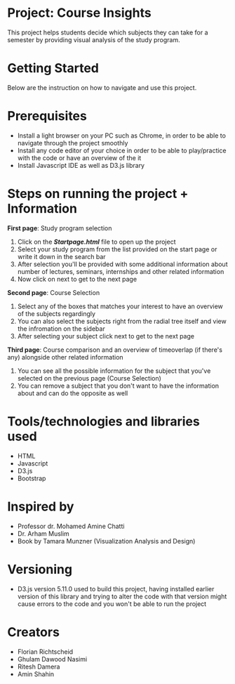 # Project: Course Insights

This project helps students decide which subjects they can take for a semester by providing visual analysis of the study program.

# Getting Started

Below are the instruction on how to navigate and use this project.

# Prerequisites

* Install a light browser on your PC such as Chrome, in order to be able to navigate through the project smoothly
* Install any code editor of your choice in order to be able to play/practice with the code or have an overview of the it
* Install Javascript IDE as well as D3.js library

# Steps on running the project + Information

**First page**: Study program selection
1. Click on the ***Startpage.html*** file to open up the project
2. Select your study program from the list provided on the start page or write it down in the search bar
3. After selection you'll be provided with some additional information about number of lectures, seminars, internships and other related information
4. Now click on next to get to the next page 

**Second page**: Course Selection
1. Select any of the boxes that matches your interest to have an overview of the subjects regardingly
2. You can also select the subjects right from the radial tree itself and view the infromation on the sidebar
3. After selecting your subject click next to get to the next page 

**Third page**: Course comparison and an overview of timeoverlap (if there's any) alongside other related information
1. You can see all the possible information for the subject that you've selected on the previous page (Course Selection)
2. You can remove a subject that you don't want to have the information about and can do the opposite as well

# Tools/technologies and libraries used

* HTML
* Javascript
* D3.js
* Bootstrap

# Inspired by

* Professor dr. Mohamed Amine Chatti
* Dr. Arham Muslim
* Book by Tamara Munzner (Visualization Analysis and Design)

# Versioning

* D3.js version 5.11.0 used to build this project, having installed earlier version of this library and trying to alter the code with that version might cause errors to the code and you won't be able to run the project

# Creators 

* Florian Richtscheid
* Ghulam Dawood Nasimi
* Ritesh Damera
* Amin Shahin






